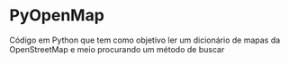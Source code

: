 # PyOpenMap
Código em Python que tem como objetivo ler um dicionário de mapas da OpenStreetMap e meio procurando um método de buscar

